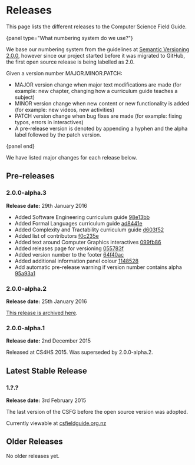 # Releases

This page lists the different releases to the Computer Science Field Guide.

{panel type="What numbering system do we use?"}

We base our numbering system from the guidelines at [Semantic Versioning 2.0.0](http://semver.org/spec/v2.0.0.html), however since our project started before it was migrated to GitHub, the first open source release is being labelled as 2.0.

Given a version number MAJOR.MINOR.PATCH:

- MAJOR version change when major text modifications are made (for example: new chapter, changing how a curriculum guide teaches a subject)
- MINOR version change when new content or new functionality is added (for example: new videos, new activities)
- PATCH version change when bug fixes are made (for example: fixing typos, errors in interactives)
- A pre-release version is denoted by appending a hyphen and the alpha label followed by the patch version.

{panel end}

We have listed major changes for each release below.

## Pre-releases

### 2.0.0-alpha.3

**Release date:** 29th January 2016

- Added Software Engineering curriculum guide [98e13bb](https://github.com/uccser/cs-field-guide/commit/98e13bbcb6327b948cb57e01e1c0699d108feda7)
- Added Formal Languages curriculum guide [ad8441e](https://github.com/uccser/cs-field-guide/commit/ad8441ed13b2ec4d7c57cff512663104229d7d9a)
- Added Complexity and Tractability curriculum guide [d603f52](https://github.com/uccser/cs-field-guide/commit/d603f52f1d4a8076eb0cbc2ca2c27e1f2834749b)
- Added list of contributors [f0c235e](https://github.com/uccser/cs-field-guide/commit/f0c235efcab571e882c02dc482c52d11811e1ea9)
- Added text around Computer Graphics interactives [099fb86](https://github.com/uccser/cs-field-guide/commit/099fb86fad205baf01890f6506872920573c0103)
- Added releases page for versioning [055783f](https://github.com/uccser/cs-field-guide/commit/055783f59ee098b69c13fa71a808e7580cf2d49d)
- Added version number to the footer [64f40ac](https://github.com/uccser/cs-field-guide/commit/64f40ac0a02281107ed5354f51d06c196c12bbeb)
- Added additional information panel colour [1148528](https://github.com/uccser/cs-field-guide/commit/1148528c6edfb076e62e097ba0671eadd63fb69f)
- Add automatic pre-release warning if version number contains alpha [95a93a1](https://github.com/uccser/cs-field-guide/commit/95a93a1a389d6b96d67227d996c064dcaeba16cd)

### 2.0.0-alpha.2

**Release date:** 25th January 2016

[This release is archived here](http://www.csfieldguide.org.nz/versions/2016-01-25/).

### 2.0.0-alpha.1

**Release date:** 2nd December 2015

Released at CS4HS 2015. Was superseded by 2.0.0-alpha.2.

## Latest Stable Release

### 1.?.?

**Release date:** 3rd February 2015

The last version of the CSFG before the open source version was adopted.

Currently viewable at [csfieldguide.org.nz](http://www.csfieldguide.org.nz/)

## Older Releases

No older releases yet.
